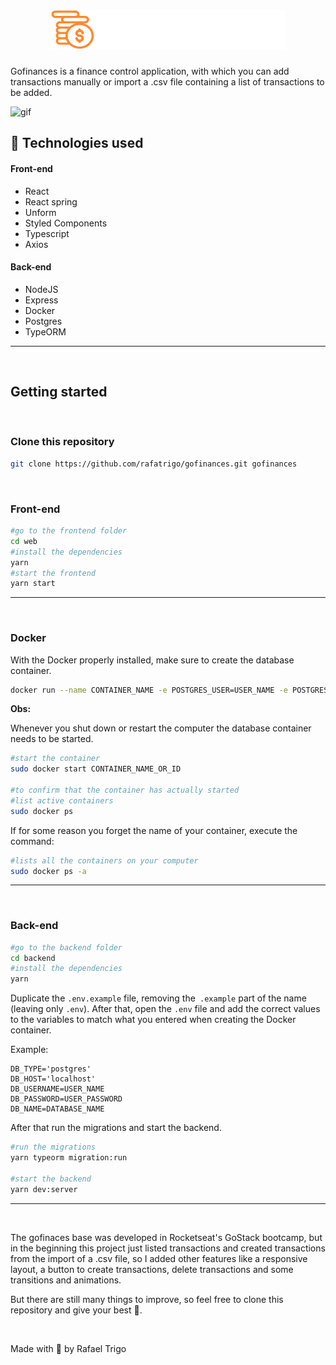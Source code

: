 # <h1 align="center">![gofinances](./web/src/assets/logo.svg)</h1>

Gofinances is a finance control application, with which you can add transactions manually or import a .csv file containing a list of transactions to be added.

![gif](.github/gofinances.gif)

## 🚀 Technologies used

#### Front-end
- React
- React spring
- Unform
- Styled Components
- Typescript
- Axios


#### Back-end
- NodeJS
- Express
- Docker
- Postgres
- TypeORM
---

&nbsp;
## Getting started


&nbsp;
### Clone this repository
```sh
git clone https://github.com/rafatrigo/gofinances.git gofinances
```


&nbsp;
### Front-end
```sh
#go to the frontend folder
cd web
#install the dependencies
yarn
#start the frontend
yarn start
```
---

&nbsp;
### Docker

With the Docker properly installed, make sure to create the database container.
```sh
docker run --name CONTAINER_NAME -e POSTGRES_USER=USER_NAME -e POSTGRES_PASSWORD=USER_PASSWORD -e POSTGRES_DB=DATABASE_NAME -p 5432:5432 -d postgres
```
**Obs:**

Whenever you shut down or restart the computer the database container needs to be started.
```sh
#start the container
sudo docker start CONTAINER_NAME_OR_ID

#to confirm that the container has actually started
#list active containers
sudo docker ps
```

If for some reason you forget the name of your container, execute the command:
```sh
#lists all the containers on your computer
sudo docker ps -a
```
---

&nbsp;
### Back-end

```sh
#go to the backend folder
cd backend
#install the dependencies
yarn
```

Duplicate the `.env.example` file, removing the` .example` part of the name (leaving only `.env`). After that, open the `.env` file and add the correct values to the variables to match what you entered when creating the Docker container.

Example:
```
DB_TYPE='postgres'
DB_HOST='localhost'
DB_USERNAME=USER_NAME
DB_PASSWORD=USER_PASSWORD
DB_NAME=DATABASE_NAME

```


After that run the migrations and start the backend.
```sh
#run the migrations
yarn typeorm migration:run

#start the backend
yarn dev:server
```
---


&nbsp;

The gofinaces base was developed in Rocketseat's GoStack bootcamp, but in the beginning this project just listed transactions and created transactions from the import of a .csv file, so I added other features like a responsive layout, a button to create transactions, delete transactions and some transitions and animations.

But there are still many things to improve, so feel free to clone this repository and give your best 💪.


&nbsp;

Made with 💜 by Rafael Trigo
